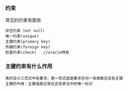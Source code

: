 ### 约束

常见的约束有那些

```
非空约束（not null）
唯一约束(unique)
主键约束(primary key)
外键约束(foreign key)
检查约束(check)   //oracle特有
```


### 主键约束有什么作用
```
表的设计三范式中有要求，第一范式就是要求任何一张表都应该有主键
主健的作用：主键值是记录在这张表当中的唯一标识
```